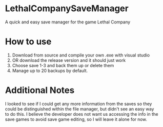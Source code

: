 # LethalCompanySaveManager
A quick and easy save manager for the game Lethal Company
# How to use
1. Download from source and compile your own .exe with visual studio
2. OR download the release version and it should just work
3. Choose save 1-3 and back them up or delete them
4. Manage up to 20 backups by default.

# Additional Notes
I looked to see if I could get any more information from the saves so they could be distinguished within the file manager, but didn't see an easy way to do this. I believe the developer does not want us accessing the info in the save games to avoid save game editing, so I will leave it alone for now.
